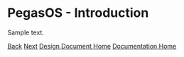 # PegasOS - Introduction

Sample text.

[Back](DESIGN_DOCUMENT.md)          [Next](2_LEGAL_ETHICAL_TECHNICAL.md)
[Design Document Home](DESIGN_DOCUMENT.md)
[Documentation Home](../README.md)